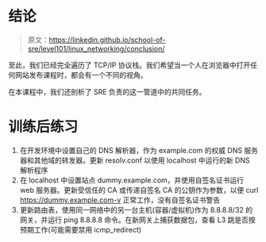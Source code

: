 # 结论

> 原文：<https://linkedin.github.io/school-of-sre/level101/linux_networking/conclusion/>

至此，我们已经完全遍历了 TCP/IP 协议栈。我们希望当一个人在浏览器中打开任何网站发布课程时，都会有一个不同的视角。

在本课程中，我们还剖析了 SRE 负责的这一管道中的共同任务。

# 训练后练习

1.  在开发环境中设置自己的 DNS 解析器，作为 example.com 的权威 DNS 服务器和其他域的转发器。更新 resolv.conf 以使用 localhost 中运行的新 DNS 解析程序
2.  在 localhost 中设置站点 dummy.example.com，并使用自签名证书运行 web 服务器。更新受信任的 CA 或传递自签名 CA 的公钥作为参数，以便 curl https://dummy.example.com-v 正常工作，没有自签名证书警告
3.  更新路由表，使用同一网络中的另一台主机(容器/虚拟机)作为 8.8.8.8/32 的网关，并运行 ping 8.8.8.8 命令。在新网关上捕获数据包，查看 L3 跳是否按预期工作(可能需要禁用 icmp_redirect)